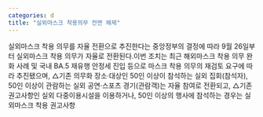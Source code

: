 ```yaml
---
categories: d
title: "실외마스크 착용의무 전면 해제"
---
```

실외마스크 착용 의무를 자율 전환으로 추진한다는 중앙정부의 결정에 따라 9월 26일부터 실외마스크 착용 의무가 자율로 전환된다.이번 조치는 최근 해외마스크 착용 의무 완화 사례 및 국내 BA.5 재유행 안정세 진입 등으로 마스크 착용 의무의 재검토 요구에 따라 추진됐으며, △기존 의무화 장소·대상인 50인 이상이 참석하는 실외 집회(참석자), 50인 이상이 관람하는 실외 공연·스포츠 경기(관람객)는 자율 참여로 전환되고, △기존 권고사항인 실외 다중이용시설을 이용하거나, 50인 이상의 행사에 참석하는 경우는 실외마스크 착용 권고사항